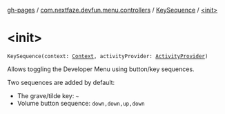 [gh-pages](../../index.md) / [com.nextfaze.devfun.menu.controllers](../index.md) / [KeySequence](index.md) / [&lt;init&gt;](./-init-.md)

# &lt;init&gt;

`KeySequence(context: `[`Context`](https://developer.android.com/reference/android/content/Context.html)`, activityProvider: `[`ActivityProvider`](../../com.nextfaze.devfun.core/-activity-provider.md)`)`

Allows toggling the Developer Menu using button/key sequences.

Two sequences are added by default:

* The grave/tilde key: `~`
* Volume button sequence: `down,down,up,down`
